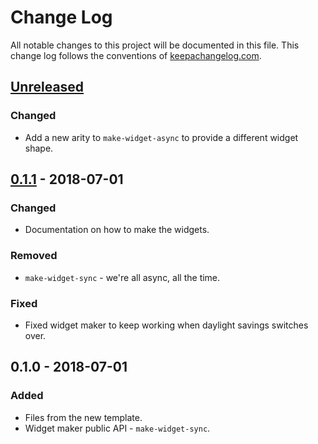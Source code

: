 # Change Log
All notable changes to this project will be documented in this file. This change log follows the conventions of [keepachangelog.com](http://keepachangelog.com/).

## [Unreleased]
### Changed
- Add a new arity to `make-widget-async` to provide a different widget shape.

## [0.1.1] - 2018-07-01
### Changed
- Documentation on how to make the widgets.

### Removed
- `make-widget-sync` - we're all async, all the time.

### Fixed
- Fixed widget maker to keep working when daylight savings switches over.

## 0.1.0 - 2018-07-01
### Added
- Files from the new template.
- Widget maker public API - `make-widget-sync`.

[Unreleased]: https://github.com/your-name/igdev/compare/0.1.1...HEAD
[0.1.1]: https://github.com/your-name/igdev/compare/0.1.0...0.1.1
